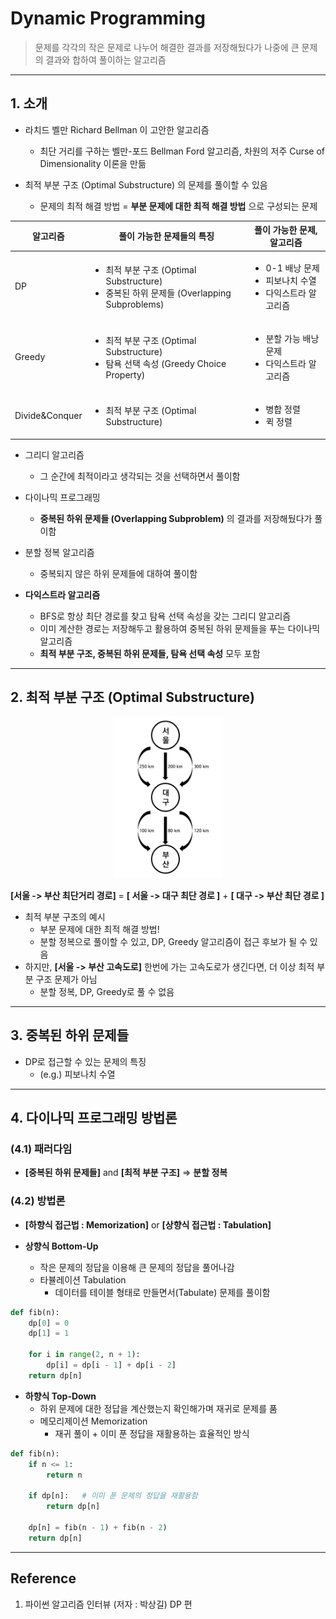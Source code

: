 # Dynamic Programming
> 문제를 각각의 작은 문제로 나누어 해결한 결과를 저장해뒀다가 나중에 큰 문제의 결과와 합하여 풀이하는 알고리즘

---

## 1. 소개
* 라치드 벨만 Richard Bellman 이 고안한 알고리즘
  * 최단 거리를 구하는 벨만-포드 Bellman Ford 알고리즘, 차원의 저주 Curse of Dimensionality 이론을 만듦

* 최적 부분 구조 (Optimal Substructure) 의 문제를 풀이할 수 있음
  * 문제의 최적 해결 방법 = __부분 문제에 대한 최적 해결 방법__ 으로 구성되는 문제


알고리즘 | 풀이 가능한 문제들의 특징 | 풀이 가능한 문제, 알고리즘
--- | --- | ---
DP | <ul><li>최적 부분 구조 (Optimal Substructure)</li> <li>중복된 하위 문제들 (Overlapping Subproblems)</li></ul> | <ul><li>0-1 배낭 문제</li> <li>피보나치 수열</li> <li>다익스트라 알고리즘</li></ul>
Greedy | <ul><li>최적 부분 구조 (Optimal Substructure)</li> <li>탐욕 선택 속성 (Greedy Choice Property)</li></ul> | <ul><li>분할 가능 배낭 문제</li> <li>다익스트라 알고리즘</li> 
Divide&Conquer | <ul><li>최적 부분 구조 (Optimal Substructure)</li> | <ul><li>병합 정렬</li> <li>퀵 정렬</li> 

* 그리디 알고리즘
  * 그 순간에 최적이라고 생각되는 것을 선택하면서 풀이함

* 다이나믹 프로그래밍
  * __중복된 하위 문제들 (Overlapping Subproblem)__ 의 결과를 저장해뒀다가 풀이함

* 분할 정복 알고리즘
  * 중복되지 않은 하위 문제들에 대하여 풀이함

* __다익스트라 알고리즘__
  * BFS로 항상 최단 경로를 찾고 탐욕 선택 속성을 갖는 그리디 알고리즘
  * 이미 계산한 경로는 저장해두고 활용하여 중복된 하위 문제들을 푸는 다이나믹 알고리즘
  * __최적 부분 구조, 중복된 하위 문제들, 탐욕 선택 속성__ 모두 포함

---

## 2. 최적 부분 구조 (Optimal Substructure)
<p align="center">
<img src = "../../images/shortest_01.png" alt='OptSub' width="35%" height='35%' class='center'>  
</p>

__[서울 -> 부산 최단거리 경로]__ = __[ 서울 -> 대구 최단 경로 ]__ + __[ 대구 -> 부산 최단 경로 ]__
* 최적 부분 구조의 예시
  * 부분 문제에 대한 최적 해결 방법!
  * 분할 정복으로 풀이할 수 있고, DP, Greedy 알고리즘이 접근 후보가 될 수 있음
* 하지만, __[서울 -> 부산 고속도로]__ 한번에 가는 고속도로가 생긴다면, 더 이상 최적 부분 구조 문제가 아님
  * 분할 정복, DP, Greedy로 풀 수 없음

---

## 3. 중복된 하위 문제들
* DP로 접근할 수 있는 문제의 특징
  * (e.g.) 피보나치 수열

---

## 4. 다이나믹 프로그래밍 방법론
### (4.1) 패러다임
* __[중복된 하위 문제들]__ and __[최적 부분 구조]__ => __분할 정복__

### (4.2) 방법론
* __[하향식 접근법 : Memorization]__ or __[상향식 접근법 : Tabulation]__

* __상향식 Bottom-Up__
  * 작은 문제의 정답을 이용해 큰 문제의 정답을 풀어나감
  * 타뷸레이션 Tabulation
    * 데이터를 테이블 형태로 만들면서(Tabulate) 문제를 풀이함

```python
def fib(n):
    dp[0] = 0
    dp[1] = 1

    for i in range(2, n + 1):
        dp[i] = dp[i - 1] + dp[i - 2]
    return dp[n]
```

* __하향식 Top-Down__
  * 하위 문제에 대한 정답을 계산했는지 확인해가며 재귀로 문제를 품
  * 메모리제이션 Memorization
    * 재귀 풀이 + 이미 푼 정답을 재활용하는 효율적인 방식

```python
def fib(n):
    if n <= 1:
        return n
    
    if dp[n]:   # 이미 푼 문제의 정답을 재활용함
        return dp[n]

    dp[n] = fib(n - 1) + fib(n - 2)
    return dp[n]
```

---
## Reference
1. 파이썬 알고리즘 인터뷰 (저자 : 박상길) DP 편